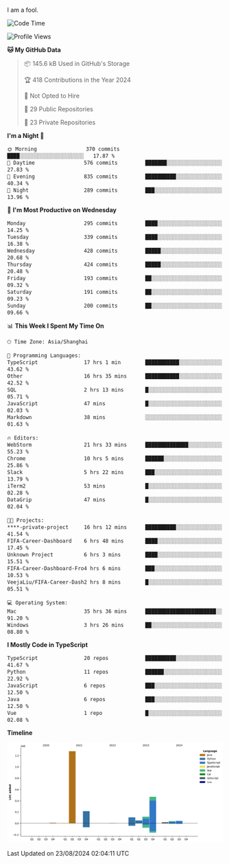 I am a fool.

<!--START_SECTION:waka-->
![Code Time](http://img.shields.io/badge/Code%20Time-1%2C708%20hrs%2058%20mins-blue)

![Profile Views](http://img.shields.io/badge/Profile%20Views-8-blue)

**🐱 My GitHub Data** 

> 📦 145.6 kB Used in GitHub's Storage 
 > 
> 🏆 418 Contributions in the Year 2024
 > 
> 🚫 Not Opted to Hire
 > 
> 📜 29 Public Repositories 
 > 
> 🔑 23 Private Repositories 
 > 
**I'm a Night 🦉** 

```text
🌞 Morning                370 commits         ████░░░░░░░░░░░░░░░░░░░░░   17.87 % 
🌆 Daytime                576 commits         ███████░░░░░░░░░░░░░░░░░░   27.83 % 
🌃 Evening                835 commits         ██████████░░░░░░░░░░░░░░░   40.34 % 
🌙 Night                  289 commits         ███░░░░░░░░░░░░░░░░░░░░░░   13.96 % 
```
📅 **I'm Most Productive on Wednesday** 

```text
Monday                   295 commits         ████░░░░░░░░░░░░░░░░░░░░░   14.25 % 
Tuesday                  339 commits         ████░░░░░░░░░░░░░░░░░░░░░   16.38 % 
Wednesday                428 commits         █████░░░░░░░░░░░░░░░░░░░░   20.68 % 
Thursday                 424 commits         █████░░░░░░░░░░░░░░░░░░░░   20.48 % 
Friday                   193 commits         ██░░░░░░░░░░░░░░░░░░░░░░░   09.32 % 
Saturday                 191 commits         ██░░░░░░░░░░░░░░░░░░░░░░░   09.23 % 
Sunday                   200 commits         ██░░░░░░░░░░░░░░░░░░░░░░░   09.66 % 
```


📊 **This Week I Spent My Time On** 

```text
🕑︎ Time Zone: Asia/Shanghai

💬 Programming Languages: 
TypeScript               17 hrs 1 min        ███████████░░░░░░░░░░░░░░   43.62 % 
Other                    16 hrs 35 mins      ███████████░░░░░░░░░░░░░░   42.52 % 
SQL                      2 hrs 13 mins       █░░░░░░░░░░░░░░░░░░░░░░░░   05.71 % 
JavaScript               47 mins             █░░░░░░░░░░░░░░░░░░░░░░░░   02.03 % 
Markdown                 38 mins             ░░░░░░░░░░░░░░░░░░░░░░░░░   01.63 % 

🔥 Editors: 
WebStorm                 21 hrs 33 mins      ██████████████░░░░░░░░░░░   55.23 % 
Chrome                   10 hrs 5 mins       ██████░░░░░░░░░░░░░░░░░░░   25.86 % 
Slack                    5 hrs 22 mins       ███░░░░░░░░░░░░░░░░░░░░░░   13.79 % 
iTerm2                   53 mins             █░░░░░░░░░░░░░░░░░░░░░░░░   02.28 % 
DataGrip                 47 mins             █░░░░░░░░░░░░░░░░░░░░░░░░   02.04 % 

🐱‍💻 Projects: 
****-private-project     16 hrs 12 mins      ██████████░░░░░░░░░░░░░░░   41.54 % 
FIFA-Career-Dashboard    6 hrs 48 mins       ████░░░░░░░░░░░░░░░░░░░░░   17.45 % 
Unknown Project          6 hrs 3 mins        ████░░░░░░░░░░░░░░░░░░░░░   15.51 % 
FIFA-Career-Dashboard-Fro4 hrs 6 mins        ███░░░░░░░░░░░░░░░░░░░░░░   10.53 % 
VeejaLiu/FIFA-Career-Dash2 hrs 8 mins        █░░░░░░░░░░░░░░░░░░░░░░░░   05.51 % 

💻 Operating System: 
Mac                      35 hrs 36 mins      ███████████████████████░░   91.20 % 
Windows                  3 hrs 26 mins       ██░░░░░░░░░░░░░░░░░░░░░░░   08.80 % 
```

**I Mostly Code in TypeScript** 

```text
TypeScript               20 repos            ██████████░░░░░░░░░░░░░░░   41.67 % 
Python                   11 repos            ██████░░░░░░░░░░░░░░░░░░░   22.92 % 
JavaScript               6 repos             ███░░░░░░░░░░░░░░░░░░░░░░   12.50 % 
Java                     6 repos             ███░░░░░░░░░░░░░░░░░░░░░░   12.50 % 
Vue                      1 repo              █░░░░░░░░░░░░░░░░░░░░░░░░   02.08 % 
```



**Timeline**

![Lines of Code chart](https://raw.githubusercontent.com/VeejaLiu/VeejaLiu/master/assets/bar_graph.png)


 Last Updated on 23/08/2024 02:04:11 UTC
<!--END_SECTION:waka-->
